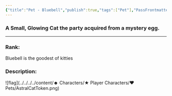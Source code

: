 ```yaml
---
{"title":"Pet - Bluebell","publish":true,"tags":["Pet"],"PassFrontmatter":true}
---
```


### A Small, Glowing Cat the party acquired from a mystery egg.
---
### Rank:

Bluebell is the goodest of kitties
### Description:

![flag](../../../../content/☻ Characters/★ Player Characters/♥ Pets/AstralCatToken.png)


